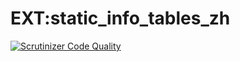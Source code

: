 # EXT:static_info_tables_zh

[![Scrutinizer Code Quality](https://scrutinizer-ci.com/g/lochmueller/static_info_tables_zh/badges/quality-score.png?b=master)](https://scrutinizer-ci.com/g/lochmueller/static_info_tables_zh/?branch=master)

